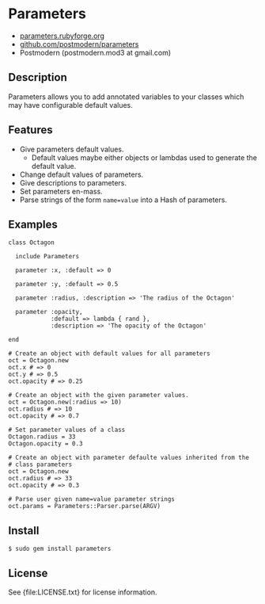 # Parameters

* [parameters.rubyforge.org](http://parameters.rubyforge.org/)
* [github.com/postmodern/parameters](http://github.com/postmodern/parameters/)
* Postmodern (postmodern.mod3 at gmail.com)

## Description

Parameters allows you to add annotated variables to your classes which may
have configurable default values.

## Features

* Give parameters default values.
  * Default values maybe either objects or lambdas used to generate the
    default value.
* Change default values of parameters.
* Give descriptions to parameters.
* Set parameters en-mass.
* Parse strings of the form `name=value` into a Hash of parameters.

## Examples

    class Octagon
  
      include Parameters
  
      parameter :x, :default => 0
  
      parameter :y, :default => 0.5
  
      parameter :radius, :description => 'The radius of the Octagon'

      parameter :opacity,
                :default => lambda { rand },
                :description => 'The opacity of the Octagon'
  
    end
  
    # Create an object with default values for all parameters
    oct = Octagon.new
    oct.x # => 0
    oct.y # => 0.5
    oct.opacity # => 0.25
  
    # Create an object with the given parameter values.
    oct = Octagon.new(:radius => 10)
    oct.radius # => 10
    oct.opacity # => 0.7
  
    # Set parameter values of a class
    Octagon.radius = 33
    Octagon.opacity = 0.3
  
    # Create an object with parameter defaulte values inherited from the
    # class parameters
    oct = Octagon.new
    oct.radius # => 33
    oct.opacity # => 0.3

    # Parse user given name=value parameter strings
    oct.params = Parameters::Parser.parse(ARGV)

## Install

    $ sudo gem install parameters

## License

See {file:LICENSE.txt} for license information.


